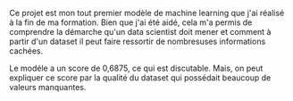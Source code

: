 Ce projet est mon tout premier modèle de machine learning que j'ai réalisé à la fin de ma formation.
Bien que j'ai été aidé, cela m'a permis de comprendre la démarche qu'un data scientist doit mener et comment à partir d'un dataset il peut faire ressortir de nombresuses informations cachées.

Le modéle a un score de 0,6875, ce qui est discutable. Mais, on peut expliquer ce score par la qualité du dataset qui possédait beaucoup de valeurs manquantes.

